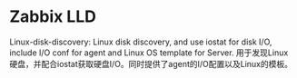 Zabbix LLD
======

Linux-disk-discovery:
Linux disk discovery, and use iostat for disk I/O, include I/O conf for agent and Linux OS template for Server.
用于发现Linux硬盘，并配合iostat获取硬盘I/O。同时提供了agent的I/O配置以及Linux的模板。
